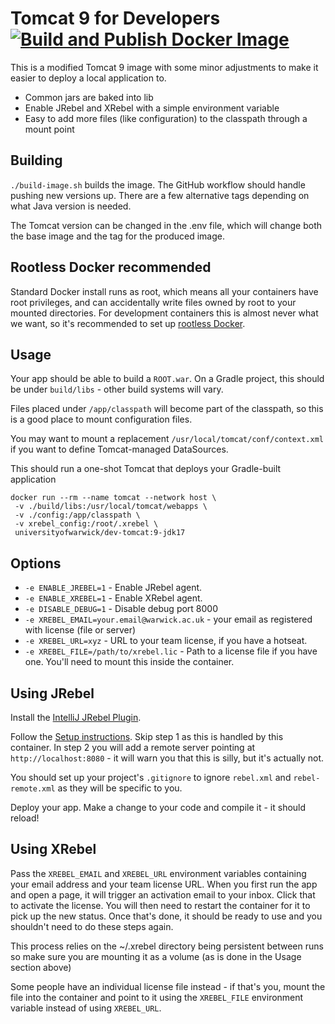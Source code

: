 # Tomcat 9 for Developers [![Build and Publish Docker Image](https://github.com/UniversityofWarwick/containers-dev-tomcat/actions/workflows/docker.yml/badge.svg)](https://github.com/UniversityofWarwick/containers-dev-tomcat/actions/workflows/docker.yml)

This is a modified Tomcat 9 image with some minor adjustments to make it easier to deploy a local application to.

* Common jars are baked into lib
* Enable JRebel and XRebel with a simple environment variable
* Easy to add more files (like configuration) to the classpath through a mount point

## Building

`./build-image.sh` builds the image. The GitHub workflow should handle pushing new versions up. There are a few alternative tags depending on what Java version is needed.

The Tomcat version can be changed in the .env file, which will change both the base image and the tag for the produced image.

## Rootless Docker recommended

Standard Docker install runs as root, which means all your containers have root privileges, and can accidentally write files owned by root to your mounted directories. For development containers this is almost never what we want, so it's recommended to set up [rootless Docker][rootless].

## Usage

Your app should be able to build a `ROOT.war`. On a Gradle project, this should be under `build/libs` - other build systems will vary.

Files placed under `/app/classpath` will become part of the classpath, so this is a good place to mount configuration files.

You may want to mount a replacement `/usr/local/tomcat/conf/context.xml` if you want to define Tomcat-managed DataSources.

This should run a one-shot Tomcat that deploys your Gradle-built application

```
docker run --rm --name tomcat --network host \
 -v ./build/libs:/usr/local/tomcat/webapps \
 -v ./config:/app/classpath \
 -v xrebel_config:/root/.xrebel \
 universityofwarwick/dev-tomcat:9-jdk17
```

## Options

* `-e ENABLE_JREBEL=1` - Enable JRebel agent.
* `-e ENABLE_XREBEL=1` - Enable XRebel agent.
* `-e DISABLE_DEBUG=1` - Disable debug port 8000
* `-e XREBEL_EMAIL=your.email@warwick.ac.uk` - your email as registered with license (file or server)
* `-e XREBEL_URL=xyz` - URL to your team license, if you have a hotseat.
* `-e XREBEL_FILE=/path/to/xrebel.lic` - Path to a license file if you have one. You'll need to mount this inside the container.

## Using JRebel

Install the [IntelliJ JRebel Plugin][jrebel-install].

Follow the [Setup instructions][jrebel-setup]. Skip step 1 as this is handled by this container. In step 2 you will add a remote server pointing at `http://localhost:8080` - it will warn you that this is silly, but it's actually not.

You should set up your project's `.gitignore` to ignore `rebel.xml` and `rebel-remote.xml` as they will be specific to you.

Deploy your app. Make a change to your code and compile it - it should reload!

## Using XRebel

Pass the `XREBEL_EMAIL` and `XREBEL_URL` environment variables containing your email address and your team license URL. When you first run the app and open a page, it will trigger an activation email to your inbox. Click that to activate the license. You will then need to restart the container for it to pick up the new status. Once that's done, it should be ready to use and you shouldn't need to do these steps again.

This process relies on the ~/.xrebel directory being persistent between runs so make sure you are mounting it as a volume (as is done in the Usage section above)

Some people have an individual license file instead - if that's you, mount the file into the container and point to it using the `XREBEL_FILE` environment variable instead of using `XREBEL_URL`.


[rootless]: https://docs.docker.com/engine/security/rootless/#install
[jrebel-install]: https://www.jrebel.com/products/jrebel/quickstart/intellij/
[jrebel-setup]: https://manuals.jrebel.com/jrebel/remoteserver/intellij.html#intellijremoteserver
